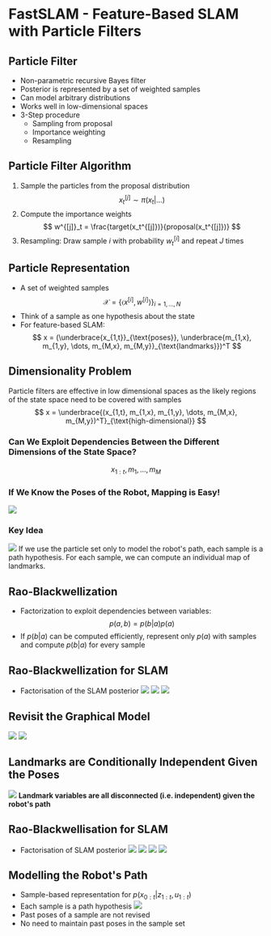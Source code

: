 # FastSLAM - Feature-Based SLAM with Particle Filters

## Particle Filter
- Non-parametric recursive Bayes filter
- Posterior is represented by a set of weighted samples
- Can model arbitrary distributions
- Works well in low-dimensional spaces
- 3-Step procedure
	- Sampling from proposal
	- Importance weighting
	- Resampling

## Particle Filter Algorithm
1. Sample the particles from the proposal distribution
$$
x_t^{[j]} \sim \pi(x_t|\dots)
$$
2. Compute the importance weights
$$
w^{[j]}_t = \frac{target(x_t^{[j]})}{proposal(x_t^{[j]})}
$$
3. Resampling: Draw sample $i$ with probability $w_t^{[i]}$ and repeat $J$ times

## Particle Representation
- A set of weighted samples
$$
\mathcal{X} = \{ \langle x^{[i]}, w^{[i]} \rangle \}_{i=1,\dots,N}
$$
- Think of a sample as one hypothesis about the state
- For feature-based SLAM:
$$
x = (\underbrace{x_{1,t}}_{\text{poses}}, \underbrace{m_{1,x}, m_{1,y}, \dots, m_{M,x}, m_{M,y}}_{\text{landmarks}})^T
$$

## Dimensionality Problem
Particle filters are effective in low dimensional spaces as the likely regions of the state space need to be covered with samples
$$
x = \underbrace{(x_{1,t}, m_{1,x}, m_{1,y}, \dots, m_{M,x}, m_{M,y})^T}_{\text{high-dimensional}}
$$

### Can We Exploit Dependencies Between the Different Dimensions of the State Space?
$$
x_{1:t}, m_1, \dots, m_M
$$

### If  We Know the Poses of the Robot, Mapping is Easy!
![](Images/know_robot_poses.png)

### Key Idea
![](Images/know_robot_poses.png)
If we use the particle set only to model the robot's path, each sample is a path hypothesis. For each sample, we can compute an individual map of landmarks.

## Rao-Blackwellization
- Factorization to exploit dependencies between variables:
$$
p(a,b) = p(b|a)p(a)
$$
- If $p(b|a)$ can be computed efficiently, represent only $p(a)$ with samples and compute $p(b|a)$ for every sample

## Rao-Blackwellization for SLAM
- Factorisation of the SLAM posterior
![](Images/rao_blackwellisation.png)
![](Images/rao_blackwellisation1.png)
![](Images/rao_blackwellisation2.png)

## Revisit the Graphical Model
![](Images/revisit_graphical_model.png)
![](Images/revisit_graphical_model1.png)

## Landmarks are Conditionally Independent Given the Poses
![](Images/landmarks_conditionally_independent_given_poses.png)
**Landmark variables are all disconnected (i.e. independent) given the robot's path**

## Rao-Blackwellisation for SLAM
- Factorisation of SLAM posterior
![](Images/rao_blackwellisation3.png)
![](Images/rao_blackwellisation4.png)
![](Images/rao_blackwellisation5.png)
![](Images/rao_blackwellisation6.png)

## Modelling the Robot's Path
- Sample-based representation for $p(x_{0:t}|z_{1:t}, u_{1:t})$
- Each sample is a path hypothesis
![](Images/modeling_the_robots_path.png)
- Past poses of a sample are not revised
- No need to maintain past poses in the sample set

